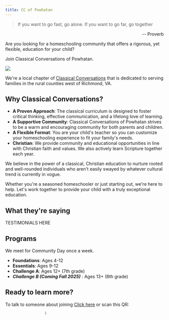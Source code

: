 ```yaml
---
title: CC of Powhatan
---
```




<!-- A Classical Education, Your Way -->
> If you want to go fast, go alone.
> If you want to go far, go together
<div style="text-align:right;margin-top:0.5em;">-- Proverb</div>


Are you looking for a homeschooling community that offers a rigorous, yet flexible, education for your child?

Join Classical Conversations of Powhatan.


<img style="" src="classroom.jpg"></img>

We're a local chapter of [Classical Conversations](https://classicalconversations.com/) that is dedicated to serving families in the rural counties west of Richmond, VA.

## Why Classical Conversations?

- **A Proven Approach**: The classical curriculum is designed to foster critical thinking, effective communication, and a lifelong love of learning.
- **A Supportive Community**: Classical Conversations of Powhatan strives to be a warm and encouraging community for both parents and children.
- **A Flexible Format**: You are your child's teacher so you can customize your homeschooling experience to fit your family's needs.
- **Christian**: We provide community and educational opportunities in line with Christian faith and values. We also actively learn Scripture together each year. 

We believe in the power of a classical, Christian education to nurture rooted and well-rounded individuals who aren't easily swayed by whatever cultural trend is currently in vogue.

Whether you're a seasoned homeschooler or just starting out, we're here to help. Let's work together to provide your child with a truly exceptional education.



## What they're saying

TESTIMONIALS HERE

## Programs

We meet for Community Day once a week. 

- **Foundations**: Ages 4-12
- **Essentials**: Ages 9-12
- **Challenge A**: Ages 12+ (7th grade)
- ***Challenge B (Coming Fall 2025)*** : Ages 13+ (8th grade)

## Ready to learn more? 

To talk to someone about joining [Click here](https://classicalconversations.com/community-search/?cid=3dyL) or scan this QR:

<div style="width:100%;margin-bottom: 5em;">
  <img src="ccpow_qr.png" style="width 5%; height:5%;margin-left: 25%;"></img>
</div>




